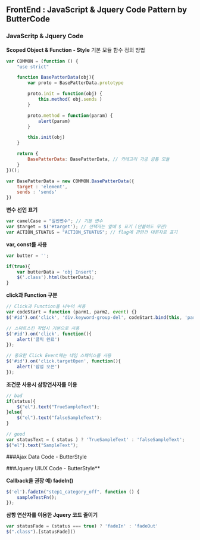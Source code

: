 ## FrontEnd : JavaScript & Jquery Code Pattern by ButterCode

### JavaScritp & Jquery Code

**Scoped Object & Function - Style**
기본 모듈 함수 정의 방법
```javascript
var COMMON = (function () {
    "use strict"

    function BasePatterData(obj){
        var proto = BasePatterData.prototype

        proto.init = function(obj) {
            this.method( obj.sends )
        }

        proto.method = function(param) {
            alert(param)
        }

        this.init(obj)
    }

    return {
        BasePatterData: BasePatterData, // 카테고리 가공 공통 모듈
    }
})();

var BasePatterData = new COMMON.BasePatterData({
    target : 'element',
    sends : 'sends'
})


```
**변수 선언 표기**
```javascript
var camelCase = "일반변수"; // 기본 변수
var $target = $('#target'); // 선택자는 앞에 $ 표기 (안붙혀도 무관)
var ACTION_STUATUS = "ACTION_STUATUS"; // flag에 관한건 대문자로 표기
```

**var, const를 사용**
```javascript
var butter = '';

if(true){
    var butterData = 'obj Insert';
    $('.class').html(butterData);
}
```


**click과 Function 구분**
```javascript
// Click과 Function을 나누어 사용
var codeStart = function (parm1, parm2, event) {}
$('#id').on('click', 'div.keyword-group-del', codeStart.bind(this, 'parm1', 'parm1'));

// 스마트스킨 작업시 기본으로 사용
$('#id').on('click', function(){
    alert('클릭 완료')
});

// 중요한 Click Event에는 네임 스페이스를 사용
$('#id').on('click.targetOpen', function(){
    alert('팝업 오픈')
});
```


**조건문 사용시 삼항연사자를 이용**
```javascript
// bad
if(status){
    $("el").text("TrueSampleText");
}else{
    $("el").text("falseSampleText");
}

// good
var statusText = ( status ) ? 'TrueSampleText' : 'falseSampleText';
$("el").text("SampleText");
```



###Ajax Data Code - ButterStyle





###Jquery UIUX Code - ButterStyle**

**Callback을 권장 예) fadeIn()**
```javascript
$('el').fadeIn("step1_category_off", function () {
    sampleTestFn();
});
```

**삼항 연산자를 이용한 Jquery 코드 줄이기**
```javascript
var statusFade = (status === true) ? 'fadeIn' : 'fadeOut'
$(".class").[statusFade]()
```
